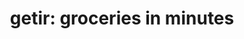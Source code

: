 ---
title: "getir: groceries in minutes"
url: /somerville/getir-groceries-in-minutes/
shop: Supermarkt
---